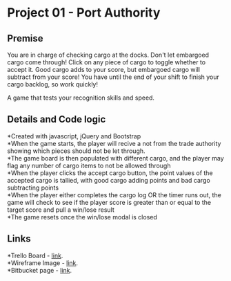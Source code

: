 
# Project 01 - Port Authority

## Premise
You are in charge of checking cargo at the docks.  Don't let embargoed cargo come through!  Click on any piece of cargo to toggle whether to accept it.  Good cargo adds to your score, but embargoed cargo will subtract from your score!  You have until the end of your shift to finish your cargo backlog, so work quickly!  

A game that tests your recognition skills and speed. 

## Details and Code logic

*Created with javascript, jQuery and Bootstrap  
*When the game starts, the player will recive a not from the trade authority showing which pieces should not be let through.  
*The game board is then populated with different cargo, and the player may flag any number of cargo items to not be allowed through  
*When the player clicks the accept cargo button, the point values of the accepted cargo is tallied, with good cargo adding points and bad cargo subtracting points  
*When the player either completes the cargo log OR the timer runs out, the game will check to see if the player score is greater than or equal to the target score and pull a win/lose result  
*The game resets once the win/lose modal is closed

## Links

*Trello Board - [link](https://trello.com/b/1TidtshD/port-authority "Trello Board").  
*Wireframe Image - [link](http://i.imgur.com/pp1yEgY.jpg "Wireframe Image").  
*Bitbucket page - [link](http://joysutton.bitballoon.com/ "Wireframe Image").
